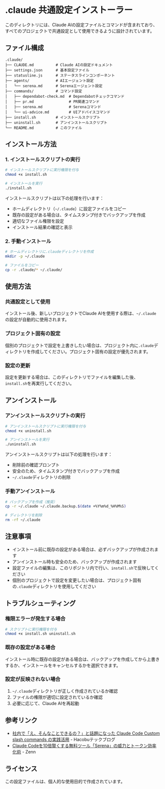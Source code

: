 # .claude 共通設定インストーラー

このディレクトリには、Claude AIの設定ファイルとコマンドが含まれており、すべてのプロジェクトで共通設定として使用できるように設計されています。

## ファイル構成

```
.claude/
├── CLAUDE.md          # Claude AIの設定ドキュメント
├── settings.json      # 基本設定ファイル
├── statusline.js      # ステータスラインコンポーネント
├── agents/            # AIエージェント設定
│   └── serena.md      # Serenaエージェント設定
├── commands/          # コマンド設定
│   ├── dependabot-check.md  # Dependabotチェックコマンド
│   ├── pr.md                # PR関連コマンド
│   ├── serena.md            # Serenaコマンド
│   └── ui-advice.md         # UIアドバイスコマンド
├── install.sh         # インストールスクリプト
├── uninstall.sh       # アンインストールスクリプト
└── README.md          # このファイル
```

## インストール方法

### 1. インストールスクリプトの実行

```bash
# インストールスクリプトに実行権限を付与
chmod +x install.sh

# インストールを実行
./install.sh
```

インストールスクリプトは以下の処理を行います：

- ホームディレクトリ（`~/.claude`）に設定ファイルをコピー
- 既存の設定がある場合は、タイムスタンプ付きでバックアップを作成
- 適切なファイル権限を設定
- インストール結果の確認と表示

### 2. 手動インストール

```bash
# ホームディレクトリに.claudeディレクトリを作成
mkdir -p ~/.claude

# ファイルをコピー
cp -r .claude/* ~/.claude/
```

## 使用方法

### 共通設定として使用

インストール後、新しいプロジェクトでClaude AIを使用する際は、`~/.claude`の設定が自動的に使用されます。

### プロジェクト固有の設定

個別のプロジェクトで設定を上書きしたい場合は、プロジェクト内に`.claude`ディレクトリを作成してください。プロジェクト固有の設定が優先されます。

### 設定の更新

設定を更新する場合は、このディレクトリでファイルを編集した後、`install.sh`を再実行してください。

## アンインストール

### アンインストールスクリプトの実行

```bash
# アンインストールスクリプトに実行権限を付与
chmod +x uninstall.sh

# アンインストールを実行
./uninstall.sh
```

アンインストールスクリプトは以下の処理を行います：

- 削除前の確認プロンプト
- 安全のため、タイムスタンプ付きでバックアップを作成
- `~/.claude`ディレクトリの削除

### 手動アンインストール

```bash
# バックアップを作成（推奨）
cp -r ~/.claude ~/.claude.backup.$(date +%Y%m%d_%H%M%S)

# ディレクトリを削除
rm -rf ~/.claude
```

## 注意事項

- インストール前に既存の設定がある場合は、必ずバックアップが作成されます
- アンインストール時も安全のため、バックアップが作成されます
- 設定ファイルの編集は、このリポジトリ内で行い、`install.sh`で反映してください
- 個別のプロジェクトで設定を変更したい場合は、プロジェクト固有の`.claude`ディレクトリを使用してください

## トラブルシューティング

### 権限エラーが発生する場合

```bash
# スクリプトに実行権限を付与
chmod +x install.sh uninstall.sh
```

### 既存の設定がある場合

インストール時に既存の設定がある場合は、バックアップを作成してから上書きするか、インストールをキャンセルするかを選択できます。

### 設定が反映されない場合

1. `~/.claude`ディレクトリが正しく作成されているか確認
2. ファイルの権限が適切に設定されているか確認
3. 必要に応じて、Claude AIを再起動

## 参考リンク

* [社内で「え、そんなことできるの？」と話題になった Claude Code Custom slash commands の実践活用](https://zenn.dev/hacobu/articles/d4a194b95aacd5) - Hacobuテックブログ
* [Claude Codeを10倍賢くする無料ツール「Serena」の威力とトークン効率化術](https://zenn.dev/sc30gsw/articles/ff81891959aaef) - Zenn

## ライセンス

この設定ファイルは、個人的な使用目的で作成されています。
